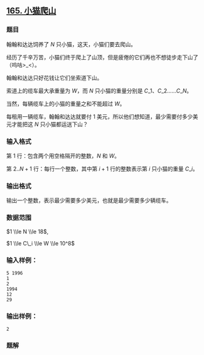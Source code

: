 ## [165\. 小猫爬山](https://www.acwing.com/problem/content/167/)

### 题目

翰翰和达达饲养了 $N$ 只小猫，这天，小猫们要去爬山。

经历了千辛万苦，小猫们终于爬上了山顶，但是疲倦的它们再也不想徒步走下山了（呜咕>\_<）。

翰翰和达达只好花钱让它们坐索道下山。

索道上的缆车最大承重量为 $W$，而 $N$ 只小猫的重量分别是 $C\_1、C\_2……C\_N$。

当然，每辆缆车上的小猫的重量之和不能超过 $W$。

每租用一辆缆车，翰翰和达达就要付 $1$ 美元，所以他们想知道，最少需要付多少美元才能把这 $N$ 只小猫都运送下山？

### 输入格式

第 $1$ 行：包含两个用空格隔开的整数，$N$ 和 $W$。

第 $2..N+1$ 行：每行一个整数，其中第 $i+1$ 行的整数表示第 $i$ 只小猫的重量 $C\_i$。

### 输出格式

输出一个整数，表示最少需要多少美元，也就是最少需要多少辆缆车。

### 数据范围

$1 \\le N \\le 18$,

$1 \\le C\_i \\le W \\le 10^8$

### 输入样例：

```
5 1996
1
2
1994
12
29
```

### 输出样例：

```
2
```

### 题解

